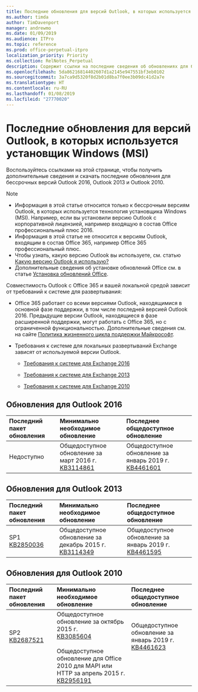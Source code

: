 ```yaml
---
title: Последние обновления для версий Outlook, в которых используется установщик Windows (MSI)
ms.author: timda
author: TimDavenport
manager: andrewmo
ms.date: 01/09/2019
ms.audience: ITPro
ms.topic: reference
ms.prod: office-perpetual-itpro
localization_priority: Priority
ms.collection: RelNotes_Perpetual
description: Содержит ссылки на последние сведения об обновлениях для бессрочных версий Outlook 2016, Outlook 2013 и Outlook 2010 для ИТ-специалистов
ms.openlocfilehash: 5da86216814402607d1a2145e947551bf3eb0102
ms.sourcegitcommit: 3a7ca9d5320f8d2b01d8ba7f0ee3b09dc41d2a7e
ms.translationtype: HT
ms.contentlocale: ru-RU
ms.lasthandoff: 01/08/2019
ms.locfileid: "27770020"
---
```

# <a name="latest-updates-for-versions-of-outlook-that-use-windows-installer-msi"></a>Последние обновления для версий Outlook, в которых используется установщик Windows (MSI)

Воспользуйтесь ссылками на этой странице, чтобы получить дополнительные сведения и скачать последние обновления для бессрочных версий Outlook 2016, Outlook 2013 и Outlook 2010.
  
> [!NOTE]
> - Информация в этой статье относится только к бессрочным версиям Outlook, в которых используется технология установщика Windows (MSI). Например, если вы установили версию Outlook с корпоративной лицензией, например входящую в состав Office профессиональный плюс 2016.
> - Информация в этой статье не относится к версиям Outlook, входящим в состав Office 365, например Office 365 профессиональный плюс.
> - Чтобы узнать, какую версию Outlook вы используете, см. статью [Какую версию Outlook я использую?](https://support.office.com/article/b3a9568c-edb5-42b9-9825-d48d82b2257c)
> - Дополнительные сведения об установке обновлений Office см. в статье [Установка обновлений Office](https://support.office.com/article/2ab296f3-7f03-43a2-8e50-46de917611c5). 
  
Совместимость Outlook с Office 365 и вашей локальной средой зависит от требований к системе для развертывания:
  
- Office 365 работает со всеми версиями Outlook, находящимися в основной фазе поддержки, в том числе последней версией Outlook 2016. Предыдущие версии Outlook, находящиеся в фазе расширенной поддержки, могут работать с Office 365, но с ограниченной функциональностью. Дополнительные сведения см. на сайте [Политика жизненного цикла поддержки Майкрософт](https://support.microsoft.com/lifecycle).
    
- Требования к системе для локальных развертываний Exchange зависят от используемой версии Outlook.
    
  - [Требования к системе для Exchange 2016](https://docs.microsoft.com/Exchange/plan-and-deploy/system-requirements)
    
  - [Требования к системе для Exchange 2013](https://docs.microsoft.com/exchange/exchange-2013-system-requirements-exchange-2013-help)
    
  - [Требования к системе для Exchange 2010](https://docs.microsoft.com/previous-versions/office/exchange-server-2010/aa996719(v=exchg.141))

   
## <a name="outlook-2016-updates"></a>Обновления для Outlook 2016

|**Последний пакет обновления**|**Минимально необходимое обновление**|**Последнее общедоступное обновление**|
|:-----|:-----|:-----|
|Недоступно  <br/> |Общедоступное обновление за март 2016 г. <br/>[KB3114861](https://support.microsoft.com/help/3114861) <br/> |Общедоступное обновление за январь 2019 г.  <br/>[KB4461601](https://support.microsoft.com/help/4461601) 

## <a name="outlook-2013-updates"></a>Обновления для Outlook 2013

|**Последний пакет обновления**|**Минимально необходимое обновление**|**Последнее общедоступное обновление**|
|:-----|:-----|:-----|
|SP1  <br/>[KB2850036](https://go.microsoft.com/fwlink/p/?LinkId=512538) <br/> |Общедоступное обновление за декабрь 2015 г. <br/>[KB3114349](https://support.microsoft.com/kb/3114349) <br/> |Общедоступное обновление за январь 2019 г.  <br/>[KB4461595](https://support.microsoft.com/help/4461595)  |
   
## <a name="outlook-2010-updates"></a>Обновления для Outlook 2010

|**Последний пакет обновления**|**Минимально необходимое обновление**|**Последнее общедоступное обновление**|
|:-----|:-----|:-----|
|SP2 <br/>[KB2687521](https://go.microsoft.com/fwlink/p/?LinkId=512542) <br><br><br><br/> |Общедоступное обновление за октябрь 2015 г. <br/> [KB3085604](https://support.microsoft.com/kb/3085604) <br/><br/>  Общедоступное обновление для Office 2010 для MAPI или HTTP за апрель 2015 г. <br/> [KB2956191](https://support.microsoft.com/ru-RU/help/2956191/april-14-2015-update-for-office-2010-kb2956191) <br/> |Общедоступное обновление за январь 2019 г.  <br/>[KB4461623](https://support.microsoft.com/help/4461623) <br><br><br><br/>|
   

